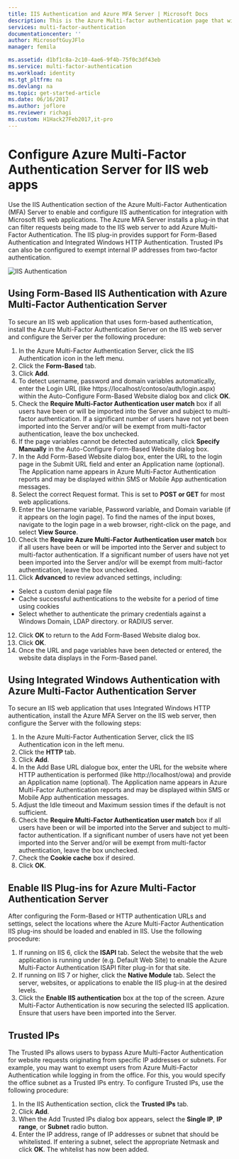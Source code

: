 ```yaml
---
title: IIS Authentication and Azure MFA Server | Microsoft Docs
description: This is the Azure Multi-factor authentication page that will assist in deploying IIS Authentication and Azure Multi-Factor Authentication Server.
services: multi-factor-authentication
documentationcenter: ''
author: MicrosoftGuyJFlo
manager: femila

ms.assetid: d1bf1c8a-2c10-4ae6-9f4b-75f0c3df43eb
ms.service: multi-factor-authentication
ms.workload: identity
ms.tgt_pltfrm: na
ms.devlang: na
ms.topic: get-started-article
ms.date: 06/16/2017
ms.author: joflore
ms.reviewer: richagi
ms.custom: H1Hack27Feb2017,it-pro
---
```

# Configure Azure Multi-Factor Authentication Server for IIS web apps

Use the IIS Authentication section of the Azure Multi-Factor Authentication (MFA) Server to enable and configure IIS authentication for integration with Microsoft IIS web applications. The Azure MFA Server installs a plug-in that can filter requests being made to the IIS web server to add Azure Multi-Factor Authentication. The IIS plug-in provides support for Form-Based Authentication and Integrated Windows HTTP Authentication. Trusted IPs can also be configured to exempt internal IP addresses from two-factor authentication.

![IIS Authentication](./media/multi-factor-authentication-get-started-server-iis/iis.png)

## Using Form-Based IIS Authentication with Azure Multi-Factor Authentication Server
To secure an IIS web application that uses form-based authentication, install the Azure Multi-Factor Authentication Server on the IIS web server and configure the Server per the following procedure:

1. In the Azure Multi-Factor Authentication Server, click the IIS Authentication icon in the left menu.
2. Click the **Form-Based** tab.
3. Click **Add**.
4. To detect username, password and domain variables automatically, enter the Login URL (like https://localhost/contoso/auth/login.aspx) within the Auto-Configure Form-Based Website dialog box and click **OK**.
5. Check the **Require Multi-Factor Authentication user match** box if all users have been or will be imported into the Server and subject to multi-factor authentication. If a significant number of users have not yet been imported into the Server and/or will be exempt from multi-factor authentication, leave the box unchecked.
6. If the page variables cannot be detected automatically, click **Specify Manually** in the Auto-Configure Form-Based Website dialog box.
7. In the Add Form-Based Website dialog box, enter the URL to the login page in the Submit URL field and enter an Application name (optional). The Application name appears in Azure Multi-Factor Authentication reports and may be displayed within SMS or Mobile App authentication messages.
8. Select the correct Request format. This is set to **POST or GET** for most web applications.
9. Enter the Username variable, Password variable, and Domain variable (if it appears on the login page). To find the names of the input boxes, navigate to the login page in a web browser, right-click on the page, and select **View Source**.
10. Check the **Require Azure Multi-Factor Authentication user match** box if all users have been or will be imported into the Server and subject to multi-factor authentication. If a significant number of users have not yet been imported into the Server and/or will be exempt from multi-factor authentication, leave the box unchecked.
11. Click **Advanced** to review advanced settings, including:

  - Select a custom denial page file
  - Cache successful authentications to the website for a period of time using cookies
  - Select whether to authenticate the primary credentials against a Windows Domain, LDAP directory. or RADIUS server.

12. Click **OK** to return to the Add Form-Based Website dialog box.
13. Click **OK**.
14. Once the URL and page variables have been detected or entered, the website data displays in the Form-Based panel.

## Using Integrated Windows Authentication with Azure Multi-Factor Authentication Server
To secure an IIS web application that uses Integrated Windows HTTP authentication, install the Azure MFA Server on the IIS web server, then configure the Server with the following steps:

1. In the Azure Multi-Factor Authentication Server, click the IIS Authentication icon in the left menu.
2. Click the **HTTP** tab.
3. Click **Add**.
4. In the Add Base URL dialogue box, enter the URL for the website where HTTP authentication is performed (like http://localhost/owa) and provide an Application name (optional). The Application name appears in Azure Multi-Factor Authentication reports and may be displayed within SMS or Mobile App authentication messages.
5. Adjust the Idle timeout and Maximum session times if the default is not sufficient.
6. Check the **Require Multi-Factor Authentication user match** box if all users have been or will be imported into the Server and subject to multi-factor authentication. If a significant number of users have not yet been imported into the Server and/or will be exempt from multi-factor authentication, leave the box unchecked.
7. Check the **Cookie cache** box if desired.
8. Click **OK**.

## Enable IIS Plug-ins for Azure Multi-Factor Authentication Server
After configuring the Form-Based or HTTP authentication URLs and settings, select the locations where the Azure Multi-Factor Authentication IIS plug-ins should be loaded and enabled in IIS. Use the following procedure:

1. If running on IIS 6, click the **ISAPI** tab. Select the website that the web application is running under (e.g. Default Web Site) to enable the Azure Multi-Factor Authentication ISAPI filter plug-in for that site.
2. If running on IIS 7 or higher, click the **Native Module** tab. Select the server, websites, or applications to enable the IIS plug-in at the desired levels.
3. Click the **Enable IIS authentication** box at the top of the screen. Azure Multi-Factor Authentication is now securing the selected IIS application. Ensure that users have been imported into the Server.

## Trusted IPs
The Trusted IPs allows users to bypass Azure Multi-Factor Authentication for website requests originating from specific IP addresses or subnets. For example, you may want to exempt users from Azure Multi-Factor Authentication while logging in from the office. For this, you would specify the office subnet as a Trusted IPs entry. To configure Trusted IPs, use the following procedure:

1. In the IIS Authentication section, click the **Trusted IPs** tab.
2. Click **Add**.
3. When the Add Trusted IPs dialog box appears, select the **Single IP**, **IP range**, or **Subnet** radio button.
4. Enter the IP address, range of IP addresses or subnet that should be whitelisted. If entering a subnet, select the appropriate Netmask and click **OK**. The whitelist has now been added.
